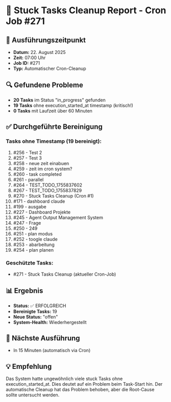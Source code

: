 # 🧹 Stuck Tasks Cleanup Report - Cron Job #271

## 📅 Ausführungszeitpunkt
- **Datum:** 22. August 2025
- **Zeit:** 07:00 Uhr
- **Job ID:** #271
- **Typ:** Automatischer Cron-Cleanup

## 🔍 Gefundene Probleme
- **20 Tasks** im Status "in_progress" gefunden
- **19 Tasks** ohne execution_started_at timestamp (kritisch!)
- **0 Tasks** mit Laufzeit über 60 Minuten

## ✅ Durchgeführte Bereinigung

### Tasks ohne Timestamp (19 bereinigt):
1. #256 - Test 2
2. #257 - Test 3  
3. #258 - neue zeit einabuen
4. #259 - zeit im cron system?
5. #260 - task completed
6. #261 - parallel
7. #264 - TEST_TODO_1755837602
8. #267 - TEST_TODO_1755837829
9. #270 - Stuck Tasks Cleanup (Cron #1)
10. #171 - dashboard claude
11. #199 - ausgabe
12. #227 - Dashboard Projekte
13. #245 - Agent Output Management System
14. #247 - Frage
15. #250 - 249
16. #251 - plan modus
17. #252 - toogle claude
18. #253 - abarbeitung
19. #254 - plan planen

### Geschützte Tasks:
- #271 - Stuck Tasks Cleanup (aktueller Cron-Job)

## 📊 Ergebnis
- **Status:** ✅ ERFOLGREICH
- **Bereinigte Tasks:** 19
- **Neue Status:** "offen"
- **System-Health:** Wiederhergestellt

## 🔄 Nächste Ausführung
- In 15 Minuten (automatisch via Cron)

## 💡 Empfehlung
Das System hatte ungewöhnlich viele stuck Tasks ohne execution_started_at. Dies deutet auf ein Problem beim Task-Start hin. Der automatische Cleanup hat das Problem behoben, aber die Root-Cause sollte untersucht werden.